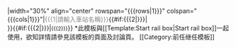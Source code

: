 |width="30%" align="center" rowspan="{{{rows|1}}}" colspan="{{{cols|1}}}"|<span style="color:#888888">{{{1|請輸入車站名稱}}}</span>{{#if:{{{2|}}}|<br/>}}{{#if:{{{2|}}}|<small>{{{2}}}</small>}}<noinclude>
*此模板與[[Template:Start rail box|Start rail box]]一起使用，欲知詳情請參見該模板的頁面及討論頁。
[[Category:前任继任模板]]
</noinclude>